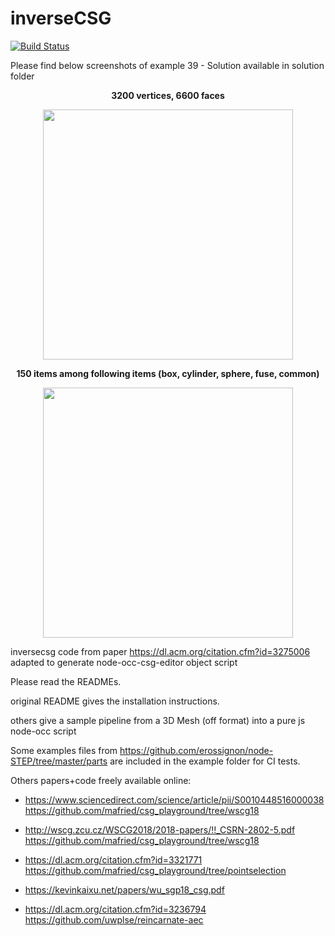 # inverseCSG
[![Build Status](https://travis-ci.com/antonymarion/inverseCSG.svg?branch=master)](https://travis-ci.com/antonymarion/inverseCSG)


Please find below screenshots of example 39 - Solution available in solution folder


<p align="center">
   <b>3200 vertices, 6600 faces</b>
</p>
<p align="center">
   <img width="400" src="https://github.com/antonymarion/inverseCSG/raw/master/meshlab_box.png">
</p>


<p align="center">
 <b>150 items among following items (box, cylinder, sphere, fuse, common)</b>
</p>
<p align="center">
   <img width="400" src="https://github.com/antonymarion/inverseCSG/raw/master/nodeOCC_box.png">
</p>


inversecsg code from paper https://dl.acm.org/citation.cfm?id=3275006 adapted to generate node-occ-csg-editor object script

Please read the READMEs.

original README gives the installation instructions.

others give a sample pipeline from a 3D Mesh (off format) into a pure js node-occ script

Some examples files from https://github.com/erossignon/node-STEP/tree/master/parts are included in the example folder for CI tests.

Others papers+code freely available online:

* https://www.sciencedirect.com/science/article/pii/S0010448516000038
https://github.com/mafried/csg_playground/tree/wscg18

* http://wscg.zcu.cz/WSCG2018/2018-papers/!!_CSRN-2802-5.pdf
https://github.com/mafried/csg_playground/tree/wscg18


* https://dl.acm.org/citation.cfm?id=3321771
https://github.com/mafried/csg_playground/tree/pointselection


* https://kevinkaixu.net/papers/wu_sgp18_csg.pdf

* https://dl.acm.org/citation.cfm?id=3236794
https://github.com/uwplse/reincarnate-aec

